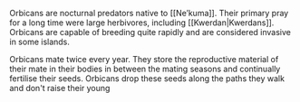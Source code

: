 Orbicans are nocturnal predators native to [[Ne’kuma]]. Their primary pray for a long time were large herbivores, including [[Kwerdan|Kwerdans]]. Orbicans are capable of breeding quite rapidly and are considered invasive in some islands.

Orbicans mate twice every year. They store the reproductive material of their mate in their bodies in between the mating seasons and continually fertilise their seeds. Orbicans drop these seeds along the paths they walk and don't raise their young